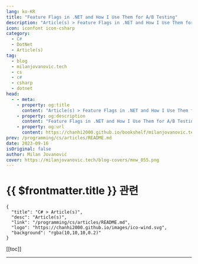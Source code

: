 ```yaml
---
lang: ko-KR
title: "Feature Flags in .NET and How I Use Them for A/B Testing"
description: "Article(s) > Feature Flags in .NET and How I Use Them for A/B Testing"
icon: iconfont icon-csharp
category: 
  - C#
  - DotNet
  - Article(s)
tag: 
  - blog
  - milanjovanovic.tech
  - cs
  - c#
  - csharp
  - dotnet
head:
  - - meta:
    - property: og:title
      content: "Article(s) > Feature Flags in .NET and How I Use Them for A/B Testing"
    - property: og:description
      content: "Feature Flags in .NET and How I Use Them for A/B Testing"
    - property: og:url
      content: https://chanhi2000.github.io/bookshelf/milanjovanovic.tech/feature-flags-in-dotnet-and-how-i-use-them-for-ab-testing.html
prev: /programming/cs/articles/README.md
date: 2023-09-16
isOriginal: false
author: Milan Jovanović
cover: https://milanjovanovic.tech/blog-covers/mnw_055.png
---
```


# {{ $frontmatter.title }} 관련

```component VPCard
{
  "title": "C# > Article(s)",
  "desc": "Article(s)",
  "link": "/programming/cs/articles/README.md",
  "logo": "https://chanhi2000.github.io/images/ico-wind.svg",
  "background": "rgba(10,10,10,0.2)"
}
```

[[toc]]

---

<SiteInfo
  name="Feature Flags in .NET and How I Use Them for A/B Testing"
  desc="The ability to conditionally turn features on or off in your application without redeploying the code is a powerful tool. It lets you quickly iterate on new features and frequently integrate your changes with the main branch. You can use feature flags to achieve this. Feature flags are a software development technique that allows you to wrap application features in a conditional statement. You can then toggle the feature on or off in runtime to control which features are enabled."
  url="https://milanjovanovic.tech/blog/feature-flags-in-dotnet-and-how-i-use-them-for-ab-testing/"
  logo="https://milanjovanovic.tech/profile_favicon.png"
  preview="https://milanjovanovic.tech/blog-covers/mnw_055.png"/>

<!-- TODO: 작성 -->

<!-- 
The ability to conditionally turn features on or off in your application without redeploying the code is a powerful tool.

It lets you quickly iterate on new features and frequently integrate your changes with the main branch.

You can use **feature flags** to achieve this.

**Feature flags** are a software development technique that allows you to wrap application features in a conditional statement.
You can then toggle the feature on or off in runtime to control which features are enabled.

We have a lot to cover in this week's newsletter:

- Feature flag fundamentals in .NET
<li>Feature filters and phased rollouts
<li>Trunk-based development
<li>A/B testing

Let's dive in!

---

## feature-flags-in-net"><a href="#feature-flags-in-net">Feature Flags In .NET

<a href="https://github.com/microsoft/FeatureManagement-Dotnet">Feature flags</a> provide a way for .NET and ASP.NET Core applications to turn features on or off dynamically.

To get started, you need to install the `Microsoft.FeatureManagement` library in your project:

```pwsh
Install-Package Microsoft.FeatureManagement

```

This library will allow you to develop and expose application functionality based on features.
It's useful when you have special requirements when a new feature should be enabled and under what conditions.

The next step is to register the required services with dependency injection by calling `AddFeatureManagement`:

```cs
builder.Services.AddFeatureManagement();

```

And you are ready to create your first feature flag.
Feature flags are built on top of the .NET configuration system.
Any .NET configuration provider can act as the backbone for exposing feature flags.

Let's create a feature flag called `ClipArticleContent` in our `appsettings.json` file:

```json
"FeatureManagement": {
  "ClipArticleContent": false
}

```

By convention, feature flags have to be defined in the `FeatureManagement` configuration section.
But you can change this by providing a different configuration section when calling `AddFeatureManagement`.

Microsoft recommends exposing feature flags using enums and then consuming them with the `nameof` operator.
For example, you would write `nameof(FeatureFlags.ClipArticleContent)`.

However, I prefer defining feature flags as constants in a static class because it simplifies the usage.

```cs
// Using enums
public enum FeatureFlags
{
    ClipArticleContent = 1
}

// Using constants
public static class FeatureFlags
{
    public const string ClipArticleContent = "ClipArticleContent";
}

```

To check the feature flag state, you can use the `IFeatureManager` service.
In this example, if the `ClipArticleContent` feature flag is turned on, we will return only the first thirty characters of the article's content.

```cs
app.MapGet("articles/{id}", async (
    Guid id,
    IGetArticle query,
    IFeatureManager featureManager) =>
{
    var article = query.Execute(id);

<span class="code-line highlight-line">    if (await featureManager.IsEnabledAsync(FeatureFlags.ClipArticleContent))
    {
        article.Content = article.Content.Substring(0, 50);
    }

    return Results.Ok(article);
});

```

You can also apply feature flags on a controller or endpoint level using the `FeatureGate` attribute:

```cs
[FeatureGate(FeatureFlags.EnableArticlesApi)]
public class ArticlesController : Controller
{
   // ...
}

```

This covers the fundamentals of using feature flags, and now, let's tackle more advanced topics.

---

## feature-filters-and-phased-rollouts"><a href="#feature-filters-and-phased-rollouts">Feature Filters And Phased Rollouts

The feature flags I showed you in the previous section were like a simple on-off switch.
Although practical, you might want more flexibility from your feature flags.

The `Microsoft.FeatureManagement` package comes with a few built-in feature filters that allow you to create dynamic rules for enabling feature flags.

The available feature filters are
<a href="https://learn.microsoft.com/en-us/dotnet/api/microsoft.featuremanagement.featurefilters.percentagefilter?view=azure-dotnet">`Microsoft.Percentage`</a>,
<a href="https://learn.microsoft.com/en-us/dotnet/api/microsoft.featuremanagement.featurefilters.timewindowfilter?view=azure-dotnet">`Microsoft.TimeWindow`</a>
and <a href="https://learn.microsoft.com/en-us/dotnet/api/microsoft.featuremanagement.featurefilters.targetingfilter?view=azure-dotnet">`Microsoft.Targeting`</a>.

Here's an example of defining a `ShowArticlePreview` feature flag that uses a percentage filter:

```json
"FeatureFlags": {
  "ClipArticleContent": false,
<span class="code-line highlight-line">  "ShowArticlePreview": {
    "EnabledFor": [
      {
<span class="code-line highlight-line">        "Name": "Percentage",
        "Parameters": {
          "Value": 50
        }
      }
    ]
  }
}

```

This means the feature flag will be randomly turned on 50% of the time.
The downside is the same user might see different behavior on subsequent requests.
A more realistic scenario is to have the feature flag state be cached for the duration of the user's session.

To use the `PercentageFilter`, you need to enable it by calling `AddFeatureFilter`:

```cs
builder.Services.AddFeatureManagement().AddFeatureFilter<PercentageFilter>();

```

Another interesting feature filter is the `TargetingFilter`, which allows you to target specific users.
Targeting is used in phased rollouts, where you want to introduce a new feature to your users gradually.
You start by enabling the feature for a small percentage of users and slowly increase the rollout percentage while monitoring how the system responds.

---

## trunk-based-development-and-feature-flags"><a href="#trunk-based-development-and-feature-flags">Trunk-based Development and Feature Flags

<a href="https://trunkbaseddevelopment.com/">Trunk-based development</a> is a Git branching strategy where all developers work in short-lived branches or directly in the trunk, the main codebase.
The *"trunk"* is the main branch of your repository.
If you're using Git, it will be either the `main` or `master` branch.
Trunk-based development avoids the "merge hell" problem caused by long-lived branches.

So, how do feature flags fit into trunk-based development?

The only way to ensure the trunk is always releasable is to hide incomplete features behind feature flags.
You continue pushing changes to the trunk as you work on the feature while the feature flag remains turned off on the main branch.
When the feature is complete, you turn on the feature flag and release it to production.

<span style="box-sizing:border-box;display:inline-block;overflow:hidden;width:initial;height:initial;background:none;opacity:1;border:0;margin:0;padding:0;position:relative;max-width:100%"><span style="box-sizing:border-box;display:block;width:initial;height:initial;background:none;opacity:1;border:0;margin:0;padding:0;max-width:100%"><img style="display:block;max-width:100%;width:initial;height:initial;background:none;opacity:1;border:0;margin:0;padding:0" alt="" aria-hidden="true" src="data:image/svg+xml,%3csvg%20xmlns=%27http://www.w3.org/2000/svg%27%20version=%271.1%27%20width=%27900%27%20height=%27468%27/%3e"><img alt="Trunk based development." src="data:image/gif;base64,R0lGODlhAQABAIAAAAAAAP///yH5BAEAAAAALAAAAAABAAEAAAIBRAA7" decoding="async" data-nimg="intrinsic" style="position:absolute;top:0;left:0;bottom:0;right:0;box-sizing:border-box;padding:0;border:none;margin:auto;display:block;width:0;height:0;min-width:100%;max-width:100%;min-height:100%;max-height:100%"><noscript><img alt="Trunk based development." srcSet="/blogs/mnw_055/trunk_based_development.png?imwidth=1080 1x, /blogs/mnw_055/trunk_based_development.png?imwidth=1920 2x" src="/blogs/mnw_055/trunk_based_development.png?imwidth=1920" decoding="async" data-nimg="intrinsic" style="position:absolute;top:0;left:0;bottom:0;right:0;box-sizing:border-box;padding:0;border:none;margin:auto;display:block;width:0;height:0;min-width:100%;max-width:100%;min-height:100%;max-height:100%" loading="lazy"/></noscript>
---

## how-i-used-feature-flags-for-ab-testing-on-my-website"><a href="#how-i-used-feature-flags-for-ab-testing-on-my-website">How I Used Feature Flags for A/B Testing On My Website

A/B testing (split testing) is an experiment where two or more variants of a page (or feature) are shown randomly to users.
Statistical analysis is performed in the background to determine which variation performs better for a given conversion goal.

Here's an example A/B test I performed on my website:

<span style="box-sizing:border-box;display:inline-block;overflow:hidden;width:initial;height:initial;background:none;opacity:1;border:0;margin:0;padding:0;position:relative;max-width:100%"><span style="box-sizing:border-box;display:block;width:initial;height:initial;background:none;opacity:1;border:0;margin:0;padding:0;max-width:100%"><img style="display:block;max-width:100%;width:initial;height:initial;background:none;opacity:1;border:0;margin:0;padding:0" alt="" aria-hidden="true" src="data:image/svg+xml,%3csvg%20xmlns=%27http://www.w3.org/2000/svg%27%20version=%271.1%27%20width=%271400%27%20height=%271700%27/%3e"><img alt="Split test with two variants." src="data:image/gif;base64,R0lGODlhAQABAIAAAAAAAP///yH5BAEAAAAALAAAAAABAAEAAAIBRAA7" decoding="async" data-nimg="intrinsic" style="position:absolute;top:0;left:0;bottom:0;right:0;box-sizing:border-box;padding:0;border:none;margin:auto;display:block;width:0;height:0;min-width:100%;max-width:100%;min-height:100%;max-height:100%"><noscript><img alt="Split test with two variants." srcSet="/blogs/mnw_055/split_test.png?imwidth=1920 1x, /blogs/mnw_055/split_test.png?imwidth=3840 2x" src="/blogs/mnw_055/split_test.png?imwidth=3840" decoding="async" data-nimg="intrinsic" style="position:absolute;top:0;left:0;bottom:0;right:0;box-sizing:border-box;padding:0;border:none;margin:auto;display:block;width:0;height:0;min-width:100%;max-width:100%;min-height:100%;max-height:100%" loading="lazy"/></noscript>
The hypothesis was that removing the image and focusing on the benefits would make more people want to subscribe.
I measure this using the conversion rate, which is the number of people visiting the page divided by the number of people subscribing.

I'm using a platform called <a href="https://posthog.com">Posthog</a> to run experiments, which automatically calculates the results.

You can see that the *test* variant has a significantly higher conversion rate, so it becomes the winner of the A/B test.

<span style="box-sizing:border-box;display:inline-block;overflow:hidden;width:initial;height:initial;background:none;opacity:1;border:0;margin:0;padding:0;position:relative;max-width:100%"><span style="box-sizing:border-box;display:block;width:initial;height:initial;background:none;opacity:1;border:0;margin:0;padding:0;max-width:100%"><img style="display:block;max-width:100%;width:initial;height:initial;background:none;opacity:1;border:0;margin:0;padding:0" alt="" aria-hidden="true" src="data:image/svg+xml,%3csvg%20xmlns=%27http://www.w3.org/2000/svg%27%20version=%271.1%27%20width=%27907%27%20height=%27749%27/%3e"><img alt="Split test with two variants experiment results." src="data:image/gif;base64,R0lGODlhAQABAIAAAAAAAP///yH5BAEAAAAALAAAAAABAAEAAAIBRAA7" decoding="async" data-nimg="intrinsic" style="position:absolute;top:0;left:0;bottom:0;right:0;box-sizing:border-box;padding:0;border:none;margin:auto;display:block;width:0;height:0;min-width:100%;max-width:100%;min-height:100%;max-height:100%"><noscript><img alt="Split test with two variants experiment results." srcSet="/blogs/mnw_055/experiment_results.png?imwidth=1080 1x, /blogs/mnw_055/experiment_results.png?imwidth=1920 2x" src="/blogs/mnw_055/experiment_results.png?imwidth=1920" decoding="async" data-nimg="intrinsic" style="position:absolute;top:0;left:0;bottom:0;right:0;box-sizing:border-box;padding:0;border:none;margin:auto;display:block;width:0;height:0;min-width:100%;max-width:100%;min-height:100%;max-height:100%" loading="lazy"/></noscript>
---

## takeaway"><a href="#takeaway">Takeaway

The ability to dynamically turn features on or off without deploying the code is like a superpower.
Feature flags give you this ability with very little work.

You can work with feature flags in .NET by installing the `Microsoft.FeatureManagement` library.
Feature flags build on top of the .NET configuration system, and you can check the feature flag state using the `IFeatureManager` service.

Another use case for feature flags is A/B testing.
I run weekly experiments on my website, testing changes that will improve my conversion rate.
Feature flags help me decide which version of the website to show to the user.
And then, I can measure results based on the user's actions.

I also made a video about <a href="https://youtu.be/QVEUgIC7Wpo">**feature flagging in .NET,**</a> and you can watch it <a href="https://youtu.be/QVEUgIC7Wpo">**here**</a> if you want to learn more.

Hope this was valuable.

Stay awesome!

-->

